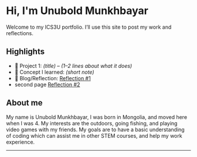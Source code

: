 # Hi, I'm Unubold Munkhbayar
Welcome to my ICS3U portfolio. I’ll use this site to post my work and reflections.

## Highlights
- 🔧 Project 1: *(title)* – *(1–2 lines about what it does)*
- 🧠 Concept I learned: *(short note)*
- 📝 Blog/Reflection: [Reflection #1](./posts/first_reflection.md)
- second page [Reflection #2](./posts/second.md)

## About me
My name is Unubold Munkhbayar, I was born in Mongolia, and moved here when I was 4. My interests are the outdoors, going fishing, and playing video games with my friends. My goals are to have a basic understanding of coding which can assist me in other STEM courses, and help my work experience. 

---

